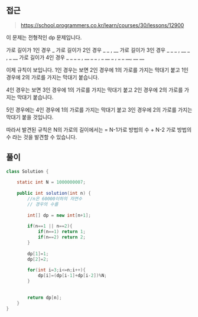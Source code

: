 ## 접근
> https://school.programmers.co.kr/learn/courses/30/lessons/12900

이 문제는 전형적인 dp 문제입니다.

가로 길이가 1인 경우 _
가로 길이가 2인 경우 _ _ , __
가로 길이가 3인 경우 _ _ _ , __ _ ,  _ __ 
가로 길이가 4인 경우 _ _ _ _ , __ _ _ , _ __ _ , _ _ __, __ __

이제 규칙이 보입니다. 1인 경우는 보면 
2인 경우에 1의 가로를 가지는 막대기 붙고
1인 경우에 2의 가로를 가지는 막대기 붙습니다.


4인 경우는 보면 
3인 경우에 1의 가로를 가지는 막대기 붙고
2인 경우에 2의 가로를 가지는 막대기 붙습니다.

5인 경우에는 
4인 경우에 1의 가로를 가지는 막대기 붙고
3인 경우에 2의 가로를 가지는 막대기 붙을 것입니다.

따라서 발견된 규칙은
N의 가로의 길이에서는  = N-1가로 방법의 수 + N-2 가로 방법의 수 
라는 것을 발견할 수 있습니다.

## 풀이
```java
class Solution {
    
    static int N = 1000000007;
    
    public int solution(int n) {
        //n은 60000이하의 자연수
        // 경우의 수를 
        
        int[] dp = new int[n+1];
        
        if(n==1 || n==2){
            if(n==1) return 1;
            if(n==2) return 2;
        }
        
        dp[1]=1;
        dp[2]=2;
        
        for(int i=3;i<=n;i++){
            dp[i]=(dp[i-1]+dp[i-2])%N;    
        }
        
        
        return dp[n];
    }
}
```